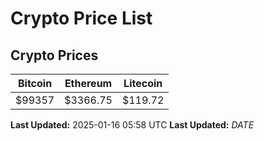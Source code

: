 # Crypto Price List

## Crypto Prices
| Bitcoin | Ethereum | Litecoin |
| ------- | -------- | -------- |
| $99357 | $3366.75 | $119.72 |
**Last Updated:** 2025-01-16 05:58 UTC
**Last Updated:** $DATE$
